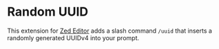 # Random UUID

This extension for [Zed Editor](https://zed.dev) adds a slash command `/uuid`
that inserts a randomly generated UUIDv4 into your prompt.
